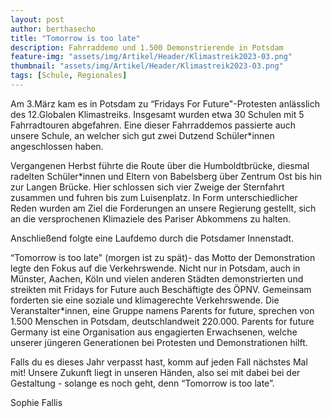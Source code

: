 ```yaml
---
layout: post
author: berthasecho
title: "Tomorrow is too late"		
description: Fahrraddemo und 1.500 Demonstrierende in Potsdam
feature-img: "assets/img/Artikel/Header/Klimastreik2023-03.png"
thumbnail: "assets/img/Artikel/Header/Klimastreik2023-03.png"
tags: [Schule, Regionales]
---
```

Am 3.März kam es in Potsdam zu “Fridays For Future"-Protesten anlässlich des 12.Globalen Klimastreiks. Insgesamt wurden etwa 30 Schulen mit 5 Fahrradtouren abgefahren. Eine dieser Fahrraddemos passierte auch unsere Schule, an welcher sich gut zwei Dutzend Schüler*innen angeschlossen haben.

Vergangenen Herbst führte die Route über die Humboldtbrücke, diesmal radelten Schüler*innen und Eltern von Babelsberg über Zentrum Ost bis hin zur Langen Brücke. Hier schlossen sich vier Zweige der Sternfahrt zusammen und fuhren bis zum Luisenplatz. In Form unterschiedlicher Reden wurden am Ziel die Forderungen an unsere Regierung gestellt, sich an die versprochenen Klimaziele des Pariser Abkommens zu halten. 

Anschließend folgte eine Laufdemo durch die Potsdamer Innenstadt. 

“Tomorrow is too late" (morgen ist zu spät)- das Motto der Demonstration legte den Fokus auf die Verkehrswende. Nicht nur in Potsdam, auch in Münster, Aachen, Köln und vielen anderen Städten demonstrierten und streikten mit Fridays for Future auch Beschäftigte des ÖPNV. Gemeinsam forderten sie eine soziale und klimagerechte Verkehrswende. Die Veranstalter*innen, eine Gruppe namens Parents for future, sprechen von 1.500 Menschen in Potsdam, deutschlandweit 220.000. Parents for future Germany ist eine Organisation aus engagierten Erwachsenen, welche unserer jüngeren Generationen bei Protesten und Demonstrationen hilft.

Falls du es dieses Jahr verpasst hast, komm auf jeden Fall nächstes Mal mit! Unsere Zukunft liegt in unseren Händen, also sei mit dabei bei der Gestaltung - solange es noch geht, denn “Tomorrow is too late”. 

Sophie Fallis
